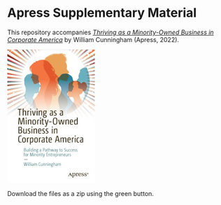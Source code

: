 # Apress Supplementary Material

This repository accompanies [*Thriving as a Minority-Owned Business in Corporate America*](https://www.apress.com/9781484272398) by William Cunningham (Apress, 2022).

[comment]: #cover
![Cover image](9781484272398.jpg)

Download the files as a zip using the green button.